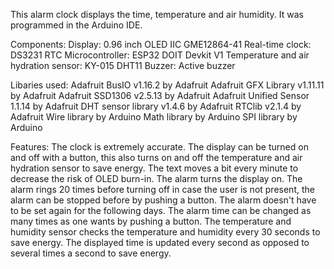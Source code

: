 This alarm clock displays the time, temperature and air humidity. It was programmed in the Arduino IDE.

Components: 
Display: 0.96 inch OLED IIC GME12864-41
Real-time clock: DS3231 RTC
Microcontroller: ESP32 DOIT Devkit V1
Temperature and air hydration sensor: KY-015 DHT11
Buzzer: Active buzzer

Libaries used:
Adafruit BusIO v1.16.2 by Adafruit
Adafruit GFX Library v1.11.11 by Adafruit
Adafruit SSD1306 v2.5.13 by Adafruit
Adafruit Unified Sensor 1.1.14 by Adafruit
DHT sensor library v1.4.6 by Adafruit
RTClib v2.1.4 by Adafruit
Wire library by Arduino
Math library by Arduino
SPI library by Arduino

Features:
The clock is extremely accurate.
The display can be turned on and off with a button, this also turns on and off the temperature and air hydration sensor to save energy.
The text moves a bit every minute to decrease the risk of OLED burn-in.
The alarm turns the display on.
The alarm rings 20 times before turning off in case the user is not present, the alarm can be stopped before by pushing a button.
The alarm doesn't have to be set again for the following days.
The alarm time can be changed as many times as one wants by pushing a button. 
The temperature and humidity sensor checks the temperature and humidity every 30 seconds to save energy.
The displayed time is updated every second as opposed to several times a second to save energy.